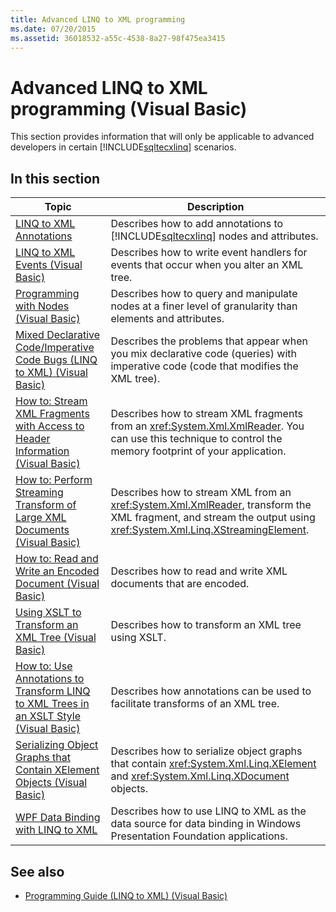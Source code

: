 ```yaml
---
title: Advanced LINQ to XML programming
ms.date: 07/20/2015
ms.assetid: 36018532-a55c-4538-8a27-98f475ea3415
---
```

# Advanced LINQ to XML programming (Visual Basic)

This section provides information that will only be applicable to advanced developers in certain [!INCLUDE[sqltecxlinq](~/includes/sqltecxlinq-md.md)] scenarios.

## In this section

|Topic|Description|
|-----------|-----------------|
|[LINQ to XML Annotations](linq-to-xml-annotations.md)|Describes how to add annotations to [!INCLUDE[sqltecxlinq](~/includes/sqltecxlinq-md.md)] nodes and attributes.|
|[LINQ to XML Events (Visual Basic)](linq-to-xml-events.md)|Describes how to write event handlers for events that occur when you alter an XML tree.|
|[Programming with Nodes (Visual Basic)](programming-with-nodes.md)|Describes how to query and manipulate nodes at a finer level of granularity than elements and attributes.|
|[Mixed Declarative Code/Imperative Code Bugs (LINQ to XML) (Visual Basic)](mixed-declarative-code-imperative-code-bugs-linq-to-xml.md)|Describes the problems that appear when you mix declarative code (queries) with imperative code (code that modifies the XML tree).|
|[How to: Stream XML Fragments with Access to Header Information (Visual Basic)](how-to-stream-xml-fragments-with-access-to-header-information.md)|Describes how to stream XML fragments from an <xref:System.Xml.XmlReader>. You can use this technique to control the memory footprint of your application.|
|[How to: Perform Streaming Transform of Large XML Documents (Visual Basic)](how-to-perform-streaming-transform-of-large-xml-documents.md)|Describes how to stream XML from an <xref:System.Xml.XmlReader>, transform the XML fragment, and stream the output using <xref:System.Xml.Linq.XStreamingElement>.|
|[How to: Read and Write an Encoded Document (Visual Basic)](how-to-read-and-write-an-encoded-document.md)|Describes how to read and write XML documents that are encoded.|
|[Using XSLT to Transform an XML Tree (Visual Basic)](using-xslt-to-transform-an-xml-tree.md)|Describes how to transform an XML tree using XSLT.|
|[How to: Use Annotations to Transform LINQ to XML Trees in an XSLT Style (Visual Basic)](how-to-use-annotation-trees-to-transform-linq-to-xml-trees-in-an-xslt-style.md)|Describes how annotations can be used to facilitate transforms of an XML tree.|
|[Serializing Object Graphs that Contain XElement Objects (Visual Basic)](serializing-object-graphs-that-contain-xelement-objects.md)|Describes how to serialize object graphs that contain <xref:System.Xml.Linq.XElement> and <xref:System.Xml.Linq.XDocument> objects.|
|[WPF Data Binding with LINQ to XML](/visualstudio/designers/wpf-data-binding-with-linq-to-xml-overview)|Describes how to use LINQ to XML as the data source for data binding in Windows Presentation Foundation applications.|

## See also

- [Programming Guide (LINQ to XML) (Visual Basic)](programming-guide-linq-to-xml.md)
